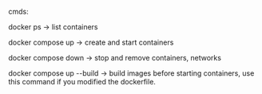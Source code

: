 cmds:

docker ps -> list containers

docker compose up -> create and start containers

docker compose down -> stop and remove containers, networks

docker compose up --build -> build images before starting containers, use this command if you modified the dockerfile.
